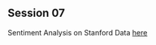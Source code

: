 ## Session 07

Sentiment Analysis on Stanford Data [here](https://github.com/sridevibonthu/TSAI_END_P1/blob/main/Session%2007/Sentiment_Analysis_on_stanford_data_using_LSTM_RNN.ipynb)
